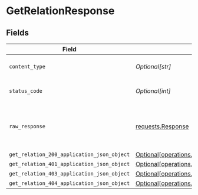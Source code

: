 # GetRelationResponse


## Fields

| Field                                                                                                              | Type                                                                                                               | Required                                                                                                           | Description                                                                                                        |
| ------------------------------------------------------------------------------------------------------------------ | ------------------------------------------------------------------------------------------------------------------ | ------------------------------------------------------------------------------------------------------------------ | ------------------------------------------------------------------------------------------------------------------ |
| `content_type`                                                                                                     | *Optional[str]*                                                                                                    | :heavy_check_mark:                                                                                                 | HTTP response content type for this operation                                                                      |
| `status_code`                                                                                                      | *Optional[int]*                                                                                                    | :heavy_check_mark:                                                                                                 | HTTP response status code for this operation                                                                       |
| `raw_response`                                                                                                     | [requests.Response](https://requests.readthedocs.io/en/latest/api/#requests.Response)                              | :heavy_minus_sign:                                                                                                 | Raw HTTP response; suitable for custom response parsing                                                            |
| `get_relation_200_application_json_object`                                                                         | [Optional[operations.GetRelation200ApplicationJSON]](undefined/models/operations/getrelation200applicationjson.md) | :heavy_minus_sign:                                                                                                 | OK                                                                                                                 |
| `get_relation_401_application_json_object`                                                                         | [Optional[operations.GetRelation401ApplicationJSON]](undefined/models/operations/getrelation401applicationjson.md) | :heavy_minus_sign:                                                                                                 | Unauthenticated                                                                                                    |
| `get_relation_403_application_json_object`                                                                         | [Optional[operations.GetRelation403ApplicationJSON]](undefined/models/operations/getrelation403applicationjson.md) | :heavy_minus_sign:                                                                                                 | Forbidden                                                                                                          |
| `get_relation_404_application_json_object`                                                                         | [Optional[operations.GetRelation404ApplicationJSON]](undefined/models/operations/getrelation404applicationjson.md) | :heavy_minus_sign:                                                                                                 | Not Found                                                                                                          |